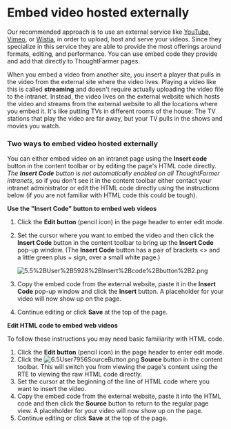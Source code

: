 # Embed video hosted externally



Our recommended approach is to use an external service like [YouTube](https://www.youtube.com/), [Vimeo](https://vimeo.com/), or [Wistia](https://wistia.com/), in order to upload, host and serve your videos. Since they specialize in this service they are able to provide the most offerings around formats, editing, and performance. You can use embed code they provide and add that directly to ThoughtFarmer pages.   
  
When you embed a video from another site, you insert a player that pulls in the video from the external site where the video lives. Playing a video like this is called **streaming** and doesn't require actually uploading the video file to the intranet. Instead, the video lives on the external website which hosts the video and streams from the external website to all the locations where you embed it. It's like putting TVs in different rooms of the house: The TV stations that play the video are far away, but your TV pulls in the shows and movies you watch.

### Two ways to embed video hosted externally

You can either embed video on an intranet page using the **Insert code** button in the content toolbar or by editing the page's HTML code directly. _The **Insert Code** button is not automatically enabled on all ThoughtFarmer intranets_, so if you don't see it in the content toolbar either contact your intranet administrator or edit the HTML code directly using the instructions below \(if you are not familiar with HTML code this could be tough\).

**Use the "Insert Code" button to embed web videos**

1. Click the **Edit button** \(pencil icon\) in the page header to enter edit mode.
2. Set the cursor where you want to embed the video and then click the **Insert Code** button in the content toolbar to bring up the **Insert Code** pop-up window. \(The **Insert Code** button has a pair of brackets &lt;&gt; and a little green plus + sign, over a small white page.\)

   ![5.5%2BUser%2B5928%2BInsert%2Bcode%2Bbutton%2B2.png](https://community.thoughtfarmer.com/imagethumb/136422970000/16339/950x950/False/5.5%2BUser%2B5928%2BInsert%2Bcode%2Bbutton%2B2.png)

3. Copy the embed code from the external website, paste it in the **Insert Code** pop-up window and click the **Insert** button. A placeholder for your video will now show up on the page.
4. Continue editing or click **Save** at the top of the page.

**Edit HTML code to embed web videos**

To follow these instructions you may need basic familiarity with HTML code.

1. Click the **Edit button** \(pencil icon\) in the page header to enter edit mode.
2. Click the ![6.5User7956SourceButton.png](https://community.thoughtfarmer.com/imagethumb/136707670000/16340/950x950/False/6.5User7956SourceButton.png) **Source** button in the content toolbar. This will switch you from viewing the page's content using the RTE to viewing the raw HTML code directly.
3. Set the cursor at the beginning of the line of HTML code where you want to insert the video.
4. Copy the embed code from the external website, paste it into the HTML code and then click the **Source** button to return to the regular page view. A placeholder for your video will now show up on the page.
5. Continue editing or click **Save** at the top of the page.

